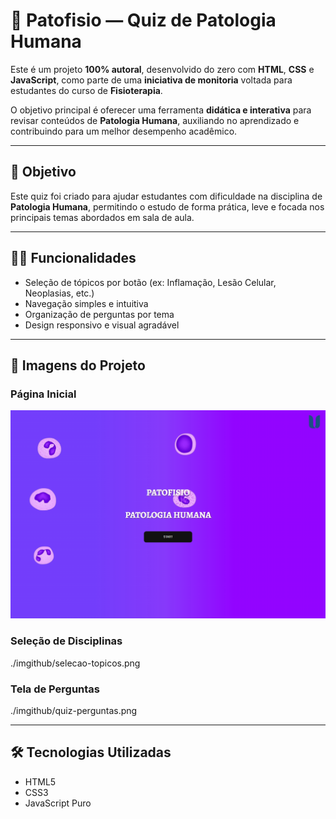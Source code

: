 # 🧠 Patofisio — Quiz de Patologia Humana

Este é um projeto **100% autoral**, desenvolvido do zero com **HTML**, **CSS** e **JavaScript**, como parte de uma **iniciativa de monitoria** voltada para estudantes do curso de **Fisioterapia**.  

O objetivo principal é oferecer uma ferramenta **didática e interativa** para revisar conteúdos de **Patologia Humana**, auxiliando no aprendizado e contribuindo para um melhor desempenho acadêmico.

---

## 🎯 Objetivo

Este quiz foi criado para ajudar estudantes com dificuldade na disciplina de **Patologia Humana**, permitindo o estudo de forma prática, leve e focada nos principais temas abordados em sala de aula.

---

## 👩‍🔬 Funcionalidades

- Seleção de tópicos por botão (ex: Inflamação, Lesão Celular, Neoplasias, etc.)
- Navegação simples e intuitiva
- Organização de perguntas por tema
- Design responsivo e visual agradável

---

## 📸 Imagens do Projeto

### Página Inicial
![Tela Inicial](./imgithub/pagina-inicial.png)

  
### Seleção de Disciplinas
./imgithub/selecao-topicos.png
  
### Tela de Perguntas
./imgithub/quiz-perguntas.png

---

## 🛠️ Tecnologias Utilizadas

- HTML5
- CSS3
- JavaScript Puro
